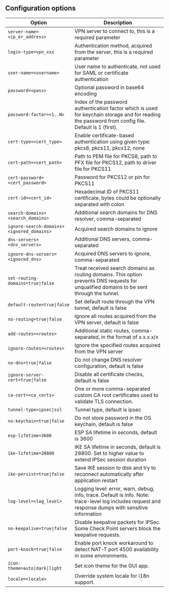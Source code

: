 ## Configuration options

| Option                                    | Description                                                                                                                                           |
|-------------------------------------------|-------------------------------------------------------------------------------------------------------------------------------------------------------|
| `server-name=<ip_or_address>`             | VPN server to connect to, this is a required parameter                                                                                                |
| `login-type=vpn_xxx`                      | Authentication method, acquired from the server, this is a required parameter                                                                         |
| `user-name=<username>`                    | User name to authenticate, not used for SAML or certificate authentication                                                                            |
| `password=<pass>`                         | Optional password in base64 encoding                                                                                                                  |
| `password-factor=<1..N>`                  | Index of the password authentication factor which is used for keychain storage and for reading the password from config file. Default is 1 (first).   |
| `cert-type=<cert_type>`                   | Enable certificate-based authentication using given type: pkcs8, pkcs11, pkcs12, none                                                                 |
| `cert-path=<cert_path>`                   | Path to PEM file for PKCS8, path to PFX file for PKCS12, path to driver file for PKCS11                                                               |
| `cert-password=<cert_password>`           | Password for PKCS12 or pin for PKCS11                                                                                                                 |
| `cert-id=<cert_id>`                       | Hexadecimal ID of PKCS11 certificate, bytes could be optionally separated with colon                                                                  |
| `search-domains=<search_domains>`         | Additional search domains for DNS resolver, comma-separated                                                                                           |
| `ignore-search-domains=<ignored_domains>` | Acquired search domains to ignore                                                                                                                     |
| `dns-servers=<dns_servers>`               | Additional DNS servers, comma-separated                                                                                                               |
| `ignore-dns-servers=<ignored_dns>`        | Acquired DNS servers to ignore, comma-separated                                                                                                       |
| `set-routing-domains=true\|false`         | Treat received search domains as routing domains. This option prevents DNS requests for unqualified domains to be sent through the tunnel.            |
| `default-route=true\|false`               | Set default route through the VPN tunnel, default is false                                                                                            |
| `no-routing=true\|false`                  | Ignore all routes acquired from the VPN server, default is false                                                                                      |
| `add-routes=<routes>`                     | Additional static routes, comma-separated, in the format of x.x.x.x/x                                                                                 |
| `ignore-routes=<routes>`                  | Ignore the specified routes acquired from the VPN server                                                                                              |
| `no-dns=true\|false`                      | Do not change DNS resolver configuration, default is false                                                                                            |
| `ignore-server-cert=true\|false`          | Disable all certificate checks, default is false                                                                                                      |
| `ca-cert=<ca_certs>`                      | One or more comma-separated custom CA root certificates used to validate TLS connection.                                                              |
| `tunnel-type=ipsec\|ssl`                  | Tunnel type, default is ipsec                                                                                                                         |
| `no-keychain=true\|false`                 | Do not store password in the OS keychain, default is false                                                                                            |
| `esp-lifetime=3600`                       | ESP SA lifetime in seconds, default is 3600                                                                                                           |
| `ike-lifetime=28800`                      | IKE SA lifetime in seconds, default is 28800. Set to higher value to extend IPSec session duration                                                    |
| `ike-persist=true\|false`                 | Save IKE session to disk and try to reconnect automatically after application restart                                                                 |
| `log-level=<log_level>`                   | Logging level: error, warn, debug, info, trace. Default is info. Note: trace-level log includes request and response dumps with sensitive information |
| `no-keepalive=true\|false`                | Disable keepalive packets for IPSec. Some Check Point servers block the keepalive requests.                                                           |
| `port-knock=true\|false`                  | Enable port knock workaround to detect NAT-T port 4500 availability in some environments.                                                             |
| `icon-theme=auto\|dark\|light`            | Set icon theme for the GUI app.                                                                                                                       |
| `locale=<locale>`                         | Override system locale for i18n support.                                                                                                              |
